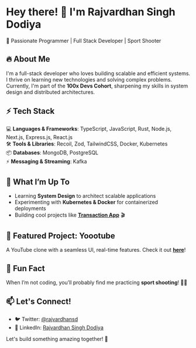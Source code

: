 # Hey there! 👋 I'm Rajvardhan Singh Dodiya

🚀 Passionate Programmer | Full Stack Developer | Sport Shooter  

## 🔥 About Me  
I'm a full-stack developer who loves building scalable and efficient systems. I thrive on learning new technologies and solving complex problems. Currently, I'm part of the **100x Devs Cohort**, sharpening my skills in system design and distributed architectures.  

## ⚡ Tech Stack  
💻 **Languages & Frameworks**: TypeScript, JavaScript, Rust, Node.js, Next.js, Express.js, React.js  
🛠 **Tools & Libraries**: Recoil, Zod, TailwindCSS, Docker, Kubernetes  
📦 **Databases**: MongoDB, PostgreSQL  
⚡ **Messaging & Streaming**: Kafka  

## 🎯 What I’m Up To  
- Learning **System Design** to architect scalable applications  
- Experimenting with **Kubernetes & Docker** for containerized deployments  
- Building cool projects like **[Transaction App](https://github.com/0xRajvardhan/Transaction-App)** 🎬  

## 📌 Featured Project: Yoootube  
A YouTube clone with a seamless UI, real-time features. Check it out **[here](https://github.com/0xRajvardhan/Yoootube)**!  

## 🎯 Fun Fact  
When I’m not coding, you’ll probably find me practicing **sport shooting**! 🎯🏅  

## 📫 Let's Connect!  
- 🐦 Twitter: [@rajvardhansd](https://twitter.com/rajvardhansd)  
- 💼 LinkedIn: [Rajvardhan Singh Dodiya](https://www.linkedin.com/in/rajvardhan-singh-dodiya/)  

Let's build something amazing together! 🚀  
